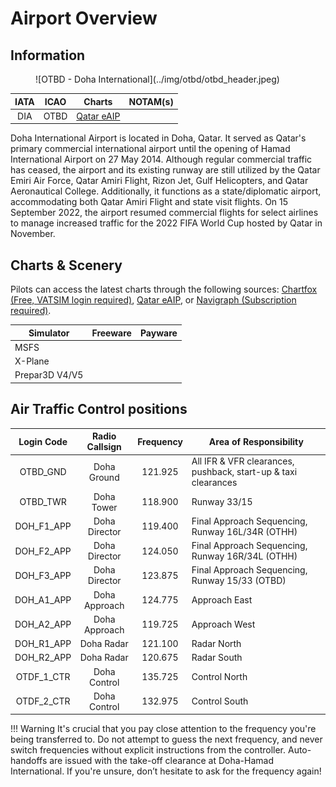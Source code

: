 # Airport Overview
## Information

<figure markdown>
![OTBD - Doha International](../img/otbd/otbd_header.jpeg)
</figure>

| IATA | ICAO | Charts | NOTAM(s) |
|:----:|:----:|:------:|:----------:|
| DIA  | OTBD | [Qatar eAIP](https://www.caa.gov.qa/en/aeronautical-information-management)    | |

Doha International Airport is located in Doha, Qatar. It served as Qatar's primary commercial international airport until the opening of Hamad International Airport on 27 May 2014. Although regular commercial traffic has ceased, the airport and its existing runway are still utilized by the Qatar Emiri Air Force, Qatar Amiri Flight, Rizon Jet, Gulf Helicopters, and Qatar Aeronautical College. Additionally, it functions as a state/diplomatic airport, accommodating both Qatar Amiri Flight and state visit flights. On 15 September 2022, the airport resumed commercial flights for select airlines to manage increased traffic for the 2022 FIFA World Cup hosted by Qatar in November.

## Charts & Scenery
Pilots can access the latest charts through the following sources: [Chartfox (Free, VATSIM login required)](https://chartfox.org/), [Qatar eAIP](https://www.caa.gov.qa/en/aeronautical-information-management), or [Navigraph (Subscription required)](https://navigraph.com/).

| Simulator      | Freeware | Payware   |
|----------------|----------|-----------|
| MSFS           |          |           |
| X-Plane        |          |           |
| Prepar3D V4/V5 |          |           |

## Air Traffic Control positions
| Login Code |  Radio Callsign  | Frequency | Area of Responsibility                                            |
|:----------:|:----------------:|:---------:|-------------------------------------------------------------------|
| OTBD_GND   | Doha Ground      | 121.925   |  All IFR & VFR clearances, pushback, start-up & taxi clearances   |
| OTBD_TWR   | Doha Tower       | 118.900   |       Runway 33/15                                                |                        
 DOH_F1_APP |       Doha Director      |  119.400  |                                                                    Final Approach Sequencing, Runway 16L/34R (OTHH)                                                                    |
| DOH_F2_APP |       Doha Director      |  124.050  |                                                                    Final Approach Sequencing, Runway 16R/34L (OTHH)                                                                    |
| DOH_F3_APP |       Doha Director      |  123.875  |                                                                     Final Approach Sequencing, Runway 15/33 (OTBD)                                                                     |
| DOH_A1_APP |       Doha Approach      |  124.775  |                                                                                      Approach East                                                                                     |
| DOH_A2_APP |       Doha Approach      |  119.725  |                                                                                      Approach West                                                                                     |
| DOH_R1_APP |        Doha Radar        |  121.100  |                                                                                       Radar North                                                                                      |
| DOH_R2_APP |        Doha Radar        |  120.675  |                                                                                       Radar South                                                                                      |
| OTDF_1_CTR |       Doha Control       |  135.725  |                                                                                      Control North                                                                                     |
| OTDF_2_CTR |       Doha Control       |  132.975  |                                                                                      Control South                                                                                     |

!!! Warning
    It's crucial that you pay close attention to the frequency you're being transferred to. Do not attempt to guess the next frequency, and never switch frequencies without explicit instructions from the controller. Auto-handoffs are issued with the take-off clearance at Doha-Hamad International. If you're unsure, don’t hesitate to ask for the frequency again!